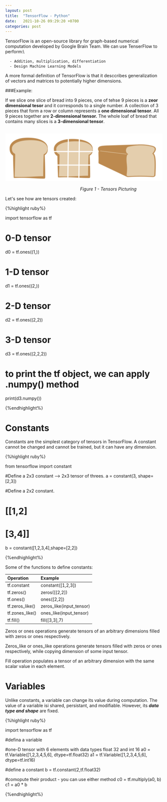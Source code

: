 ```yaml
---
layout: post
title:  "TensorFlow - Python"
date:   2021-10-26 09:29:20 +0700
categories: post
---
```


 TensorFlow is an open-source library for graph-based numerical computation developed by Google Brain Team. We can use TenserFlow to perform:\
 
      - Addition, multiplication, differentiation
      - Design Machine Learning Models
 
 A more formal definition of TensorFlow is that it desccribes generalization of vectors and matrices to potentially higher dimensions.

###Example:

 If we slice one slice of bread into 9 pieces, one of tehse 9 pieces is a **zeor dimensional tesor** and it corresponds to a single number. 
 A collection of 3 pieces that form a row or column represents a **one dimensional tensor**. All 9 pieces together are **2-dimensional tensor.**
 The whole loaf of bread that contains many slices is a **3-dimensional tensor**.
 
  &nbsp;&nbsp;&nbsp;&nbsp;&nbsp;&nbsp;&nbsp;&nbsp;&nbsp;&nbsp;&nbsp;&nbsp;&nbsp;&nbsp;&nbsp;&nbsp;&nbsp;&nbsp; 
![bread](../../assets/posts_images/tensor_0.png)

&nbsp;&nbsp;&nbsp;&nbsp;&nbsp;&nbsp;&nbsp;&nbsp;&nbsp;&nbsp;&nbsp;&nbsp;&nbsp;&nbsp;&nbsp;&nbsp;&nbsp;&nbsp;&nbsp;&nbsp;
&nbsp;&nbsp;&nbsp;&nbsp;&nbsp;&nbsp;&nbsp;&nbsp;&nbsp;&nbsp;&nbsp;&nbsp;&nbsp;&nbsp;&nbsp;&nbsp;&nbsp;&nbsp;&nbsp;&nbsp;
&nbsp;&nbsp;&nbsp;&nbsp;&nbsp;&nbsp;&nbsp;&nbsp;&nbsp;&nbsp;&nbsp;&nbsp;&nbsp;&nbsp;&nbsp;&nbsp;&nbsp;&nbsp;&nbsp;*Figure 1 - Tensors Picturing*

Let's see how are tensors created:

{%highlight ruby%}
  
  import tensorflow as tf
  
  # 0-D tensor
  d0 = tf.ones((1,))
  
  
  # 1-D tensor
  d1 = tf.ones((2,))
  
  
  # 2-D tensor
  d2 = tf.ones((2,2))
  
  
  # 3-D tensor
  d3 = tf.ones((2,2,2))
  
  # to print the tf object, we can apply .numpy() method
  print(d3.numpy())

{%endhighlight%}
 
# Constants 

 Constants are the simplest category of tensors in TensorFlow. A constant cannot be changed and cannot be trained, but it can have any dimension. 

{%highlight ruby%}
  
  from tensorflow import constant
  
  #Define a 2x3 constant --> 2x3 tensor of threes.
  a = constant(3, shape=[2,3])
  
  #Define a 2x2 constant.
  # [[1,2]
  #  [3,4]]
  b = constant([1,2,3,4],shape=[2,2])

{%endhighlight%}

 Some of the functions to define constants:
 
<div class="overflow-table" markdown="block">

|    Operation    |            Example        |  
| :---------------|  :----------------------  |  
| tf.constant     | constant([1,2,3])         |  
| tf.zeros()      | zeros([[2,2])             |  
| tf.ones()       | ones([2,2])               |  
| tf.zeros_like() | zeros_like(input_tensor)  |   
| tf.zones_like() | ones_like(input_tensor)   |  
| tf.fill()       | fill([3,3],7)             |  

</div>
 
 Zeros or ones operations generate tensors of an arbitrary dimensions filled with zeros or ones respectively.
 
 Zeros_like or ones_like operations generate tensors filled with zeros or ones respectively, while copying dimension of some input tensor.
 
 Fill operation populates a tensor of an arbitrary dimension with the same scalar value in each element.
 
# Variables

 Unlike constants, a variable can change its value during computation. The value of a variable isi shared, persistant, and modifiable. However, its ***data type
 and shape*** are fixed.
 
 {%highlight ruby%}
  
  import tensorflow as tf
  
  #defina a variable
  
  #one-D tensor with 6 elements with data types float 32 and int 16
  a0 = tf.Variable([1,2,3,4,5,6], dtype=tf.float32)
  a1 = tf.Variable([1,2,3,4,5,6], dtype=tf.int16)
  
  #define a constant
  b = tf.constant(2,tf.float32)
  
  #comopute their product - you can use either method
  c0 = tf.multiply(a0, b)
  c1 = a0 * b

{%endhighlight%}
